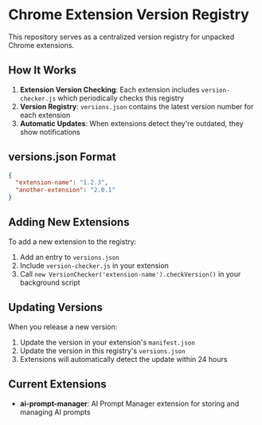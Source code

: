 # Chrome Extension Version Registry

This repository serves as a centralized version registry for unpacked Chrome extensions.

## How It Works

1. **Extension Version Checking**: Each extension includes `version-checker.js` which periodically checks this registry
2. **Version Registry**: `versions.json` contains the latest version number for each extension
3. **Automatic Updates**: When extensions detect they're outdated, they show notifications

## versions.json Format

```json
{
  "extension-name": "1.2.3",
  "another-extension": "2.0.1"
}
```

## Adding New Extensions

To add a new extension to the registry:
1. Add an entry to `versions.json`
2. Include `version-checker.js` in your extension
3. Call `new VersionChecker('extension-name').checkVersion()` in your background script

## Updating Versions

When you release a new version:
1. Update the version in your extension's `manifest.json`
2. Update the version in this registry's `versions.json`
3. Extensions will automatically detect the update within 24 hours

## Current Extensions

- **ai-prompt-manager**: AI Prompt Manager extension for storing and managing AI prompts

